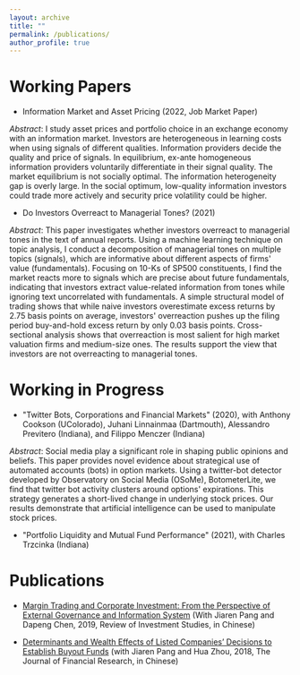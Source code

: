 ```yaml
---
layout: archive
title: ""
permalink: /publications/
author_profile: true
---
```


# Working Papers


* Information Market and Asset Pricing (2022, Job Market Paper)

*Abstract*: I study asset prices and portfolio choice in an exchange economy with an information market. Investors are heterogeneous in learning costs when using signals of different qualities. Information providers decide the quality and price of signals. In equilibrium, ex-ante homogeneous information providers voluntarily differentiate in their signal quality. The market equilibrium is not socially optimal. The information heterogeneity gap is overly large.  In the social optimum, low-quality information investors could trade more actively and security price volatility could be higher.



* Do Investors Overreact to Managerial Tones? (2021)

*Abstract*: This paper investigates whether investors overreact to managerial tones in the text of annual reports. Using a machine learning technique on topic analysis, I conduct a decomposition of managerial tones on multiple topics (signals), which are informative about different aspects of firms' value (fundamentals). Focusing on 10-Ks of SP500 constituents, I find the market reacts more to signals which are precise about future fundamentals, indicating that investors extract value-related information from tones while ignoring text uncorrelated with fundamentals. A simple structural model of trading shows that while naive investors overestimate excess returns by 2.75 basis points on average, investors' overreaction pushes up the filing period buy-and-hold excess return by only 0.03 basis points. Cross-sectional analysis shows that overreaction is most salient for high market valuation firms and medium-size ones. The results support the view that investors are not overreacting to managerial tones.




# Working in Progress

* "Twitter Bots, Corporations and Financial Markets" (2020), with Anthony Cookson (UColorado), Juhani Linnainmaa (Dartmouth), Alessandro Previtero (Indiana), and Filippo Menczer (Indiana) 

*Abstract*: Social media play a significant role in shaping public opinions and beliefs. This paper provides novel evidence about strategical use of automated accounts (bots) in option markets. Using a twitter-bot detector developed by Observatory on Social Media (OSoMe), BotometerLite, we find that twitter bot activity clusters around options' expirations. This strategy generates a short-lived change in underlying stock prices. Our results demonstrate that artificial intelligence can be used to manipulate stock prices.

* "Portfolio Liquidity and Mutual Fund Performance" (2021), with Charles Trzcinka (Indiana) 

		

# Publications
* [Margin Trading and Corporate Investment: From the Perspective of External Governance and Information System](http://www.google.com/url?q=http%3A%2F%2Fwww.cnki.com.cn%2FArticle%2FCJFDTotal-TZYJ201904002.htm&sa=D&sntz=1&usg=AFQjCNHG-QTMA75ifTbhA1fzI5Eov1jXcw) (With Jiaren Pang and Dapeng Chen, 2019, Review of Investment Studies, in Chinese)

* [Determinants and Wealth Effects of Listed Companies’ Decisions to Establish Buyout Funds](http://www.google.com/url?q=http%3A%2F%2Fwww.jryj.org.cn%2FCN%2Fabstract%2Fabstract355.shtml&sa=D&sntz=1&usg=AFQjCNEfPfn-n0E0100Vnz66TeewSqbxYw) (with Jiaren Pang and Hua Zhou, 2018, The Journal of Financial Research, in Chinese)
